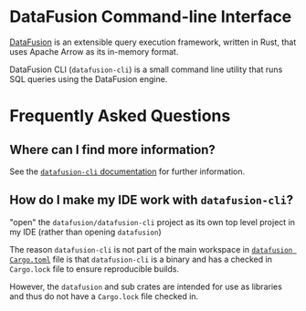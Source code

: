 <!---
  Licensed to the Apache Software Foundation (ASF) under one
  or more contributor license agreements.  See the NOTICE file
  distributed with this work for additional information
  regarding copyright ownership.  The ASF licenses this file
  to you under the Apache License, Version 2.0 (the
  "License"); you may not use this file except in compliance
  with the License.  You may obtain a copy of the License at

    http://www.apache.org/licenses/LICENSE-2.0

  Unless required by applicable law or agreed to in writing,
  software distributed under the License is distributed on an
  "AS IS" BASIS, WITHOUT WARRANTIES OR CONDITIONS OF ANY
  KIND, either express or implied.  See the License for the
  specific language governing permissions and limitations
  under the License.
-->

<!-- Note this file is included in the crates.io page as well https://crates.io/crates/datafusion-cli -->

# DataFusion Command-line Interface

[DataFusion](https://datafusion.apache.org/) is an extensible query execution framework, written in Rust, that uses Apache Arrow as its in-memory format.

DataFusion CLI (`datafusion-cli`) is a small command line utility that runs SQL queries using the DataFusion engine.

# Frequently Asked Questions

## Where can I find more information?

See the [`datafusion-cli` documentation](https://datafusion.apache.org/user-guide/cli/index.html) for further information.

## How do I make my IDE work with `datafusion-cli`?

"open" the `datafusion/datafusion-cli` project as its own top level
project in my IDE (rather than opening `datafusion`)

The reason `datafusion-cli` is not part of the main workspace in
[`datafusion Cargo.toml`] file is that `datafusion-cli` is a binary and has a
checked in `Cargo.lock` file to ensure reproducible builds.

However, the `datafusion` and sub crates are intended for use as libraries and
thus do not have a `Cargo.lock` file checked in.

[`datafusion cargo.toml`]: https://github.com/apache/datafusion/blob/main/Cargo.toml
